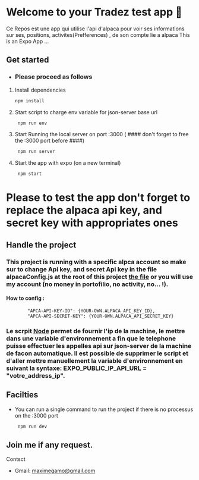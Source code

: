 # Welcome to your Tradez test app 👋

Ce Repos est une app qui utilise l'api d'alpaca pour voir ses informations sur ses, positions, activites(Prefferences) , de son compte lie a alpaca
This is an Expo App ...

## Get started
   - ###   Please proceed as follows
1. Install dependencies

   ```bash
   npm install
   ```

2. Start script to charge env variable for json-server base url

   ```bash
    npm run env
   ```

3. Start Running the local server on port :3000 ( #### don't forget to free the :3000 port before ####)

   ```bash
    npm run server
   ```

4. Start the app with expo (on a new terminal)

   ```bash
    npm start
   ```

# Please to test the app don't forget to replace the alpaca api key, and secret key with appropriates ones

## Handle the project

### This project is running with a specific alpca account so make sur to change Api key, and secret Api key in the file alpacaConfig.js at the root of this project [the file](./alpacaConfig.js) or you will use my account (no money in portofilio, no activity, no... !).

#### How to config :                 
            "APCA-API-KEY-ID": {YOUR-OWN.ALPACA_API_KEY_ID},  
            "APCA-API-SECRET-KEY": {YOUR-OWN.ALPACA_API_SECRET_KEY} 

### Le scrpit [Node](./scripts/updateEnv.js) permet de fournir l'ip de la machine, le mettre dans une variable d'environnement a fin que le telephone puisse effectuer les appelles api sur json-server de la machine de facon automatique. Il est possible de supprimer le script et d'aller mettre manuellement la variable d'environnement en suivant la syntaxe: EXPO_PUBLIC_IP_API_URL =  "votre_address_ip".     
 

## Facilties


- You can run  a single command to run the project if there is no processus on the :3000 port

   ```bash
    npm run dev
   ```




## Join me if any request.

Contsct

- Gmail: maximegamo@gmail.com 

<!-- 61f36e0c-60ed-48c9-8d93-805c49c6a98e -->
